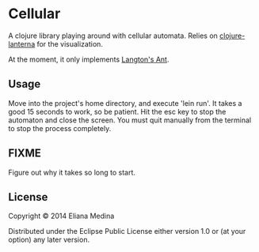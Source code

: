 # Cellular

A clojure library playing around with cellular automata.
Relies on [clojure-lanterna](http://sjl.bitbucket.org/clojure-lanterna/) for
the visualization.

At the moment, it only implements [Langton's Ant](http://en.wikipedia.org/wiki/Langton's_ant).

## Usage

Move into the project's home directory, and execute 'lein run'.
It takes a good 15 seconds to work, so be patient.
Hit the esc key to stop the automaton and close the screen. You must quit
manually from the terminal to stop the process completely.

## FIXME
Figure out why it takes so long to start.

## License

Copyright © 2014 Eliana Medina

Distributed under the Eclipse Public License either version 1.0 or (at
your option) any later version.
